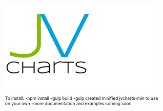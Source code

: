 ![Alt text](lib/jvLogo.png?raw=true "Title")

To install:
-npm install
-gulp build
-gulp created minified jvcharts-min to use on your own
-more documentation and examples coming soon